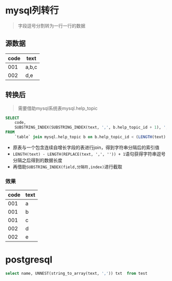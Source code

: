 # mysql列转行

> 字段逗号分割转为一行一行的数据

## 源数据

| code | text  |
| ---- | ----- |
| 001  | a,b,c |
| 002  | d,e   |

## 转换后

> 需要借助mysql系统表mysql.help_topic

```sql
SELECT
	code,
	SUBSTRING_INDEX(SUBSTRING_INDEX(text, ',', b.help_topic_id + 1), ',', -1) txt
FROM
	`table` join mysql.help_topic b on b.help_topic_id < (LENGTH(text) - LENGTH(REPLACE(text, ',', '')) + 1);
```

* 原表与一个包含连续自增长字段的表进行join，得到字符串分隔后的索引值
* `LENGTH(text) - LENGTH(REPLACE(text, ',', '')) + 1`语句获得字符串逗号分隔之后得到的数据长度
* 再借助`SUBSTRING_INDEX(field,分隔符,index)`进行截取

### 效果

| code | text |
| ---- | ---- |
| 001  | a    |
| 001  | b    |
| 001  | c    |
| 002  | d    |
| 002  | e    |



# postgresql

```sql
select name, UNNEST(string_to_array(text, ',')) txt  from test
```

